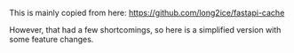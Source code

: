 This is mainly copied from here:
https://github.com/long2ice/fastapi-cache

However, that had a few shortcomings, so here is a simplified version with some feature changes.